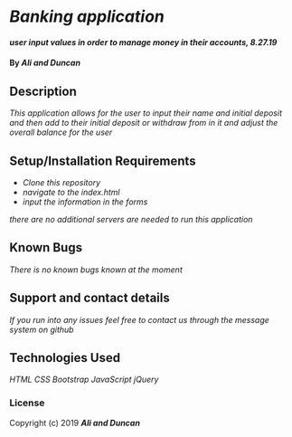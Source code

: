 # _Banking application_

#### _user input values in order to manage money in their accounts, 8.27.19_

#### By _**Ali and Duncan**_

## Description

_This application allows for the user to input their name and initial deposit and then add to their initial deposit or withdraw from in it and adjust the overall balance for the user_

## Setup/Installation Requirements

* _Clone this repository_
* _navigate to the index.html_
* _input the information in the forms_

_there are no additional servers are needed to run this application_

## Known Bugs

_There is no known bugs known at the moment_

## Support and contact details

_If you run into any issues feel free to contact us through the message system on github_

## Technologies Used

_HTML CSS Bootstrap JavaScript jQuery_

### License



Copyright (c) 2019 **_Ali and Duncan_**
